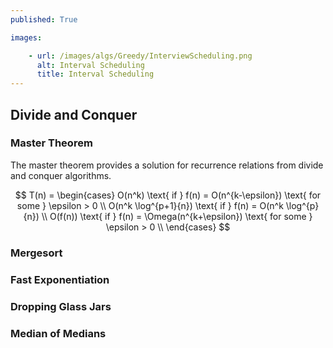 ```yaml
---
published: True

images:

    - url: /images/algs/Greedy/InterviewScheduling.png
      alt: Interval Scheduling
      title: Interval Scheduling
---
```


## Divide and Conquer

### Master Theorem
The master theorem provides a solution for recurrence relations from divide and conquer algorithms.

$$ T(n) = 
\begin{cases}
O(n^k)  \text{ if } f(n) = O(n^{k-\epsilon}) \text{ for some } \epsilon > 0 \\ 
O(n^k \log^{p+1}{n})  \text{ if } f(n) = O(n^k \log^{p}{n}) \\
O(f(n))  \text{ if } f(n) = \Omega(n^{k+\epsilon}) \text{ for some } \epsilon > 0 \\ 
\end{cases} $$

### Mergesort

### Fast Exponentiation

### Dropping Glass Jars

### Median of Medians
